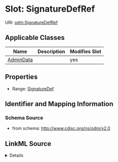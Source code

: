 # Slot: SignatureDefRef

URI: [odm:SignatureDefRef](http://www.cdisc.org/ns/odm/v2.0/SignatureDefRef)



<!-- no inheritance hierarchy -->




## Applicable Classes

| Name | Description | Modifies Slot |
| --- | --- | --- |
[AdminData](AdminData.md) |  |  yes  |







## Properties

* Range: [SignatureDef](SignatureDef.md)





## Identifier and Mapping Information







### Schema Source


* from schema: http://www.cdisc.org/ns/odm/v2.0




## LinkML Source

<details>
```yaml
name: SignatureDefRef
from_schema: http://www.cdisc.org/ns/odm/v2.0
rank: 1000
alias: SignatureDefRef
domain_of:
- AdminData
range: SignatureDef

```
</details>